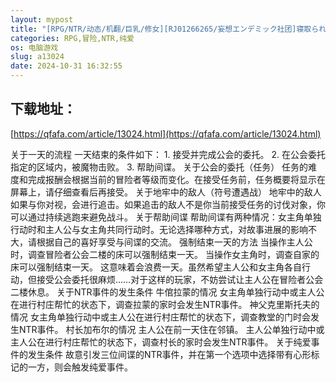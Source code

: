 ```yaml
---
layout: mypost
title: "[RPG/NTR/动态/机翻/巨乳/修女][RJ01266265/妄想エンデミック社团]寝取られ村之圣女妻/寝取られ村の聖女妻[Ver1.0][PC/1.30G]"
categories: RPG,冒险,NTR,纯爱
os: 电脑游戏
slug: a13024
date: 2024-10-31 16:32:55
---
```


## 下载地址：

[https://qfafa.com/article/13024.html](https://qfafa.com/article/13024.html)

关于一天的流程
一天结束的条件如下：
1\. 接受并完成公会的委托。
2\. 在公会委托指定的区域内，被魔物击败。
3\. 帮助间谍。
关于公会的委托（任务）
任务的难度和完成报酬会根据当前的冒险者等级而变化。在接受任务前，任务概要将显示在屏幕上，请仔细查看后再接受。
关于地牢中的敌人（符号遭遇战）
地牢中的敌人如果与你对视，会进行追击。如果追击的敌人不是你当前接受任务的讨伐对象，你可以通过持续逃跑来避免战斗。
关于帮助间谍
帮助间谍有两种情况：女主角单独行动时和主人公与女主角共同行动时。无论选择哪种方式，对故事进展的影响不大，请根据自己的喜好享受与间谍的交流。
强制结束一天的方法
当操作主人公时，调查冒险者公会二楼的床可以强制结束一天。
当操作女主角时，调查自家的床可以强制结束一天。
这意味着会浪费一天。虽然希望主人公和女主角各自行动，但接受公会委托很麻烦……对于这样的玩家，不妨尝试让主人公在冒险者公会二楼休息。
关于NTR事件的发生条件
牛倌拉蒙的情况
女主角单独行动中或主人公在进行村庄帮忙的状态下，调查拉蒙的家时会发生NTR事件。
神父克里斯托夫的情况
女主角单独行动中或主人公在进行村庄帮忙的状态下，调查教堂的门时会发生NTR事件。
村长加布尔的情况
主人公在前一天住在邻镇。
主人公单独行动中或主人公在进行村庄帮忙的状态下，调查村长的家时会发生NTR事件。
关于纯爱事件的发生条件
故意引发三位间谍的NTR事件，并在第一个选项中选择带有心形标记的一方，则会触发纯爱事件。